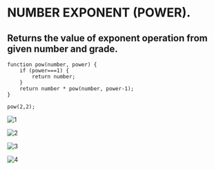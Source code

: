 # NUMBER EXPONENT (POWER).

## Returns the value of exponent operation from given number and grade.

```
function pow(number, power) {
    if (power===1) {
        return number;
    }
    return number * pow(number, power-1);
}

pow(2,2);
```
![1](https://user-images.githubusercontent.com/13010173/182785708-3d38199d-8891-44aa-bce0-54d770e94fe9.jpg)

![2](https://user-images.githubusercontent.com/13010173/182786568-cade0ac6-5377-4fc5-9941-3c7db9721433.jpg)

![3](https://user-images.githubusercontent.com/13010173/182786221-5fde66f5-9813-40ae-acf8-7b4a5a89256c.jpg)

![4](https://user-images.githubusercontent.com/13010173/182786375-8246fa50-eabf-485f-b687-81f5ecc02380.jpg)
